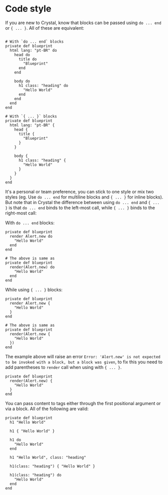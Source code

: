 # Code style

If you are new to Crystal, know that blocks can be passed using `do ... end` or
`{ ... }`. All of these are equivalent:

```crystal

# With `do ... end` blocks
private def blueprint
  html lang: "pt-BR" do
    head do
      title do
        "Blueprint"
      end
    end

    body do
      h1 class: "heading" do
        "Hello World"
      end
    end
  end
end

# With `{ ... }` blocks
private def blueprint
  html lang: "pt-BR" {
    head {
      title {
        "Blueprint"
      }
    }

    body {
      h1 class: "heading" {
        "Hello World"
      }
    }
  }
end
```

It's a personal or team preference, you can stick to one style or mix two
styles (eg. Use `do ... end` for multiline blocks and `{ ... }` for inline
blocks). But note that in Crystal the difference between using `do ... end` and
`{ ... }` is that `do ... end` binds to the left-most call, while `{ ... }`
binds to the right-most call:

With `do ... end` blocks:
```crystal
private def blueprint
  render Alert.new do
    "Hello World"
  end
end

# The above is same as
private def blueprint
  render(Alert.new) do
    "Hello World"
  end
end
```

While using `{ ... }` blocks:
```crystal
private def blueprint
  render Alert.new {
    "Hello World"
  }
end

# The above is same as
private def blueprint
  render(Alert.new {
    "Hello World"
  })
end
```

The example above will raise an error `Error: 'Alert.new' is not expected to
be invoked with a block, but a block was given`, to fix this you need to add
parentheses to `render` call when using with `{ ... }`.

```crystal
private def blueprint
  render(Alert.new) {
    "Hello World"
  }
end
```

You can pass content to tags either through the first positional argument or via
a block. All of the following are valid:

```crystal
private def blueprint
  h1 "Hello World"

  h1 { "Hello World" }

  h1 do
    "Hello World"
  end

  h1 "Hello World", class: "heading"

  h1(class: "heading") { "Hello World" }

  h1(class: "heading") do
    "Hello World"
  end
end
```
